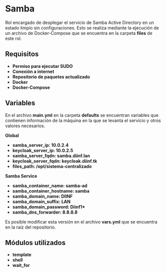
Samba
=========

Rol encargado de desplegar el servicio de Samba Active Directory en un estado limpio sin configuraciones. Esto se realiza mediante la ejecución de un archivo de Docker-Compose que se encuentra en la carpeta **files** de este rol.

Requisitos
------------

-   **Permiso para ejecutar SUDO**
-   **Conexión a internet**
-   **Repositorio de paquetes actualizado**
-   **Docker**
-   **Docker-Compose**

Variables
--------------

En el archivo **main.yml** en la carpeta **defaults** se encuentran variables que contienen información de la máquina en la que se levanta el servicio y otros valores necesarios.

**Global**
 - **samba_server_ip: 10.0.2.4**
 - **keycloak_server_ip: 10.0.2.5**
 - **samba_server_fqdn: samba.diinf.lan**
 - **keycloak_server_fqdn: keycloak.diinf.tk**
 - **files_path: /opt/sistema-centralizado**

**Samba Service**
 - **samba_container_name: samba-ad**
 - **samba_container_hostname: samba**
 - **samba_domain_name: DIINF**
 - **samba_domain_suffix: LAN**
 - **samba_domain_password: Diinf1\***
 - **samba_dns_forwarder: 8.8.8.8**

Es posible modificar esta versión en el archivo **vars.yml** que se encuentra en la raíz del repositorio.

Módulos utilizados
------------

 - **template**
 - **shell**
 - **wait_for**
